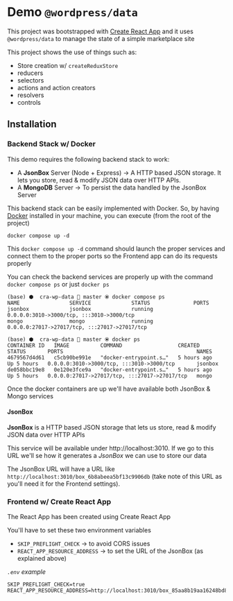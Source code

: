 # Demo `@wordpress/data`

This project was bootstrapped with [Create React App](https://github.com/facebook/create-react-app) and it uses `@wordpress/data` to manage the state of a simple marketplace site 

This project shows the use of things such as:
- Store creation w/ `createReduxStore`
- reducers
- selectors
- actions and action creators
- resolvers
- controls


## Installation 

### Backend Stack w/ Docker

This demo requires the following backend stack to work:
- A **JsonBox** Server (Node + Express) → A HTTP based JSON storage. It lets you store, read & modify JSON data over HTTP APIs.
- A **MongoDB** Server → To persist the data handled by the JsonBox Server 

This backend stack can be easily implemented with Docker. So, by having [Docker](https://www.docker.com/) installed in your machine, you can execute (from the root of the project)

```
docker compose up -d
```


This `docker compose up -d` command should launch the proper services and connect them to the proper ports so the Frontend app can do its requests properly 

You can check the backend services are properly up with the command `docker compose ps` or just `docker ps`

```
(base) ⬢  cra-wp-data  master ⦿ docker compose ps
NAME                SERVICE             STATUS              PORTS
jsonbox             jsonbox             running             0.0.0.0:3010->3000/tcp, :::3010->3000/tcp
mongo               mongo               running             0.0.0.0:27017->27017/tcp, :::27017->27017/tcp
```

```
(base) ⬢  cra-wp-data  master ⦿ docker ps
CONTAINER ID   IMAGE          COMMAND                  CREATED       STATUS       PORTS                                           NAMES
4679567d4d61   c5cb90be991e   "docker-entrypoint.s…"   5 hours ago   Up 5 hours   0.0.0.0:3010->3000/tcp, :::3010->3000/tcp       jsonbox
de058bbc19e8   0e120e3fce9a   "docker-entrypoint.s…"   5 hours ago   Up 5 hours   0.0.0.0:27017->27017/tcp, :::27017->27017/tcp   mongo
```

Once the docker containers are up we'll have available both JsonBox & Mongo services

#### JsonBox

**JsonBox** is a HTTP based JSON storage that lets us store, read & modify JSON data over HTTP APIs

This service will be available under http://localhost:3010. If we go to this URL we'll se how it generates a _JsonBox_ we can use to store our data

The JsonBox URL will have a URL like `http://localhost:3010/box_6b8abeea5bf13c9906db` (take note of this URL as you'll need it for the Frontend settings).


### Frontend w/ Create React App

The React App has been created using Create React App

You'll have to set these two environment variables
- `SKIP_PREFLIGHT_CHECK` → to avoid CORS issues
- `REACT_APP_RESOURCE_ADDRESS` → to set the URL of the JsonBox (as explained above)

_`.env` example_
```
SKIP_PREFLIGHT_CHECK=true
REACT_APP_RESOURCE_ADDRESS=http://localhost:3010/box_85aa8b19aa16248bd8ff
```

